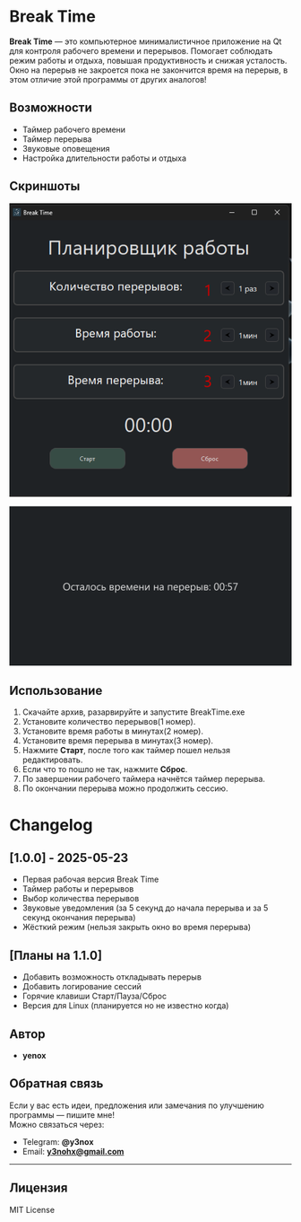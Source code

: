 # Break Time

**Break Time** — это компьютерное минималистичное приложение на Qt для контроля рабочего времени и перерывов. Помогает соблюдать режим работы и отдыха, повышая продуктивность и снижая усталость. Окно на перерыв не закроется пока не закончится время на перерыв, в этом отличие этой программы от других аналогов!

## Возможности

- Таймер рабочего времени  
- Таймер перерыва  
- Звуковые оповещения  
- Настройка длительности работы и отдыха  

## Скриншоты
![Главный UI](./Screenshots/MainUI.png)

![Окно Перерыва](./Screenshots/BreakWindow.png)

## Использование

1. Скачайте архив, разарвируйте и запустите BreakTime.exe
2. Установите количество перерывов(1 номер).
3. Установите время работы в минутах(2 номер).
4. Установите время перерыва в минутах(3 номер).
5. Нажмите **Старт**, после того как таймер пошел нельзя редактировать.
6. Если что то пошло не так, нажмите **Сброс**.
7. По завершении рабочего таймера начнётся таймер перерыва.
8. По окончании перерыва можно продолжить сессию.

# Changelog

## [1.0.0] - 2025-05-23
- Первая рабочая версия Break Time
- Таймер работы и перерывов
- Выбор количества перерывов
- Звуковые уведомления (за 5 секунд до начала перерыва и за 5 секунд окончания перерыва)
- Жёсткий режим (нельзя закрыть окно во время перерыва)

## [Планы на 1.1.0]
- Добавить возможность откладывать перерыв
- Добавить логирование сессий
- Горячие клавиши Старт/Пауза/Сброс 
- Версия для Linux (планируется но не известно когда)

## Автор

- **yenox**

## Обратная связь

Если у вас есть идеи, предложения или замечания по улучшению программы — пишите мне!  
Можно связаться через:

- Telegram: **@y3nox**
- Email: **y3nohx@gmail.com**
---

## Лицензия

MIT License
